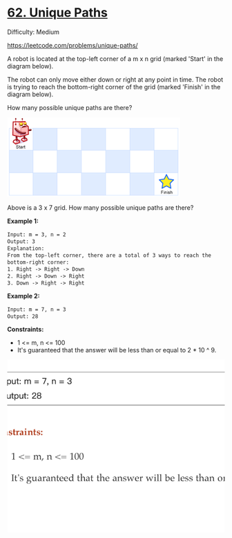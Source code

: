 # [62. Unique Paths](https://leetcode.com/problems/unique-paths/)

Difficulty: Medium

https://leetcode.com/problems/unique-paths/

A robot is located at the top-left corner of a m x n grid (marked 'Start' in the diagram below).

The robot can only move either down or right at any point in time. The robot is trying to reach the bottom-right corner of the grid (marked 'Finish' in the diagram below).

How many possible unique paths are there?

![robot_maze](robot_maze.png)

Above is a 3 x 7 grid. How many possible unique paths are there?

**Example 1:**
```
Input: m = 3, n = 2
Output: 3
Explanation:
From the top-left corner, there are a total of 3 ways to reach the bottom-right corner:
1. Right -> Right -> Down
2. Right -> Down -> Right
3. Down -> Right -> Right
```

**Example 2:**
```
Input: m = 7, n = 3
Output: 28
```

**Constraints:**

* 1 <= m, n <= 100
* It's guaranteed that the answer will be less than or equal to 2 * 10 ^ 9.

![image-20200810062846469](assets/image-20200810062846469.png)